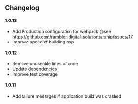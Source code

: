 ## Changelog

#### 1.0.13
- Add Production configuration for webpack @see https://github.com/rambler-digital-solutions/rship/issues/17
- Improve speed of building app

#### 1.0.12
- Remove unuseable lines of code
- Update dependencies
- Improve test coverage

#### 1.0.11
- Add failure messages if application build was crashed